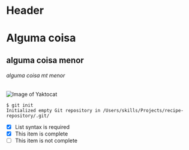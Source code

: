 # Header
<h1>Alguma coisa</h1>

<h2>alguma coisa menor</h2>

<h6>alguma coisa mt menor</h6>

![Image of Yaktocat](https://octodex.github.com/images/yaktocat.png)


```
$ git init
Initialized empty Git repository in /Users/skills/Projects/recipe-repository/.git/
```

- [x] List syntax is required
- [x] This item is complete
- [ ] This item is not complete
